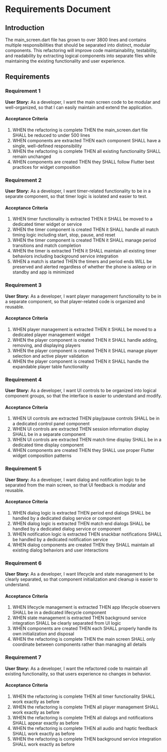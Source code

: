 # Requirements Document

## Introduction

The main_screen.dart file has grown to over 3800 lines and contains multiple responsibilities that should be separated into distinct, modular components. This refactoring will improve code maintainability, testability, and readability by extracting logical components into separate files while maintaining the existing functionality and user experience.

## Requirements

### Requirement 1

**User Story:** As a developer, I want the main screen code to be modular and well-organized, so that I can easily maintain and extend the application.

#### Acceptance Criteria

1. WHEN the refactoring is complete THEN the main_screen.dart file SHALL be reduced to under 500 lines
2. WHEN components are extracted THEN each component SHALL have a single, well-defined responsibility
3. WHEN the refactoring is complete THEN all existing functionality SHALL remain unchanged
4. WHEN components are created THEN they SHALL follow Flutter best practices for widget composition

### Requirement 2

**User Story:** As a developer, I want timer-related functionality to be in a separate component, so that timer logic is isolated and easier to test.

#### Acceptance Criteria

1. WHEN timer functionality is extracted THEN it SHALL be moved to a dedicated timer widget or service
2. WHEN the timer component is created THEN it SHALL handle all match timing logic including start, stop, pause, and reset
3. WHEN the timer component is created THEN it SHALL manage period transitions and match completion
4. WHEN the timer is extracted THEN it SHALL maintain all existing timer behaviors including background service integration
5. WHEN a match is started THEN the timers and period ends WILL be preserved and alerted regardless of whether the phone is asleep or in standby and app is minimized
### Requirement 3

**User Story:** As a developer, I want player management functionality to be in a separate component, so that player-related code is organized and reusable.

#### Acceptance Criteria

1. WHEN player management is extracted THEN it SHALL be moved to a dedicated player management widget
2. WHEN the player component is created THEN it SHALL handle adding, removing, and displaying players
3. WHEN the player component is created THEN it SHALL manage player selection and active player validation
4. WHEN the player component is created THEN it SHALL handle the expandable player table functionality

### Requirement 4

**User Story:** As a developer, I want UI controls to be organized into logical component groups, so that the interface is easier to understand and modify.

#### Acceptance Criteria

1. WHEN UI controls are extracted THEN play/pause controls SHALL be in a dedicated control panel component
2. WHEN UI controls are extracted THEN session information display SHALL be in a separate component
3. WHEN UI controls are extracted THEN match time display SHALL be in a dedicated time display component
4. WHEN components are created THEN they SHALL use proper Flutter widget composition patterns

### Requirement 5

**User Story:** As a developer, I want dialog and notification logic to be separated from the main screen, so that UI feedback is modular and reusable.

#### Acceptance Criteria

1. WHEN dialog logic is extracted THEN period end dialogs SHALL be handled by a dedicated dialog service or component
2. WHEN dialog logic is extracted THEN match end dialogs SHALL be handled by a dedicated dialog service or component
3. WHEN notification logic is extracted THEN snackbar notifications SHALL be handled by a dedicated notification service
4. WHEN dialog components are created THEN they SHALL maintain all existing dialog behaviors and user interactions

### Requirement 6

**User Story:** As a developer, I want lifecycle and state management to be clearly separated, so that component initialization and cleanup is easier to understand.

#### Acceptance Criteria

1. WHEN lifecycle management is extracted THEN app lifecycle observers SHALL be in a dedicated lifecycle component
2. WHEN state management is extracted THEN background service integration SHALL be clearly separated from UI logic
3. WHEN components are created THEN each SHALL properly handle its own initialization and disposal
4. WHEN the refactoring is complete THEN the main screen SHALL only coordinate between components rather than managing all details

### Requirement 7

**User Story:** As a developer, I want the refactored code to maintain all existing functionality, so that users experience no changes in behavior.

#### Acceptance Criteria

1. WHEN the refactoring is complete THEN all timer functionality SHALL work exactly as before
2. WHEN the refactoring is complete THEN all player management SHALL work exactly as before
3. WHEN the refactoring is complete THEN all dialogs and notifications SHALL appear exactly as before
4. WHEN the refactoring is complete THEN all audio and haptic feedback SHALL work exactly as before
5. WHEN the refactoring is complete THEN background service integration SHALL work exactly as before